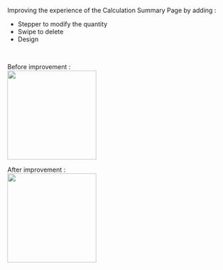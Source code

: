 Improving the experience of the Calculation Summary Page by adding :
- Stepper to modify the quantity
- Swipe to delete
- Design

<br>

Before improvement : 
<br>
<img src="https://github.com/user-attachments/assets/47beb5a4-a17c-41ec-9b07-9fb753a23441" width="200"/>



After improvement : 
<br>
<img src="https://github.com/user-attachments/assets/e7307a1b-768c-4559-b998-e37792207c30" width="200"/>


